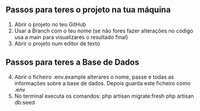 ## Passos para teres o projeto na tua máquina
1. Abrir o projeto no teu GitHub
2. Usar a Branch com o teu nome (se não fores fazer alterações no código usa a main para visualizares o resultado final)
3. Abrir o projeto num editor de texto

## Passos para teres a Base de Dados
4. Abrir o ficheiro .env.example alterares o nome, passe e todas as informações sobre a base de dados. Depois guarda este ficheiro como .env
5. No terminal executa os comandos:
php artisan migrate:fresh
php artisan db:seed
